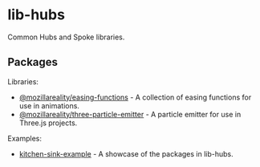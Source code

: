 # lib-hubs

Common Hubs and Spoke libraries.

## Packages

Libraries:

- [@mozillareality/easing-functions](packages/easing-functions) - A collection of easing functions for use in animations.
- [@mozillareality/three-particle-emitter](packages/three-particle-emitter) - A particle emitter for use in Three.js projects.

Examples:

- [kitchen-sink-example](packages/kitchen-sink-example) - A showcase of the packages in lib-hubs.

